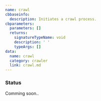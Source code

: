 ```yaml
---
name: crawl
cbbaseinfo:
  description: Initiates a crawl process.
cbparameters:
  parameters: []
  returns:
    signatureTypeName: void
    description: ' '
    typeArgs: []
data:
  name: crawl
  category: crawler
  link: crawl.md
---
```

<CBBaseInfo/> 
 <CBParameters/>


### Status 
Comming soon..